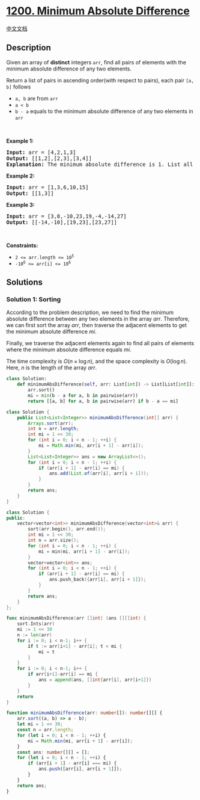 # [1200. Minimum Absolute Difference](https://leetcode.com/problems/minimum-absolute-difference)

[中文文档](./solution/1200-1299/1200.Minimum%20Absolute%20Difference/README.md)

<!-- tags:Array,Sorting -->

## Description

<p>Given an array of <strong>distinct</strong> integers <code>arr</code>, find all pairs of elements with the minimum absolute difference of any two elements.</p>

<p>Return a list of pairs in ascending order(with respect to pairs), each pair <code>[a, b]</code> follows</p>

<ul>
	<li><code>a, b</code> are from <code>arr</code></li>
	<li><code>a &lt; b</code></li>
	<li><code>b - a</code> equals to the minimum absolute difference of any two elements in <code>arr</code></li>
</ul>

<p>&nbsp;</p>
<p><strong class="example">Example 1:</strong></p>

<pre>
<strong>Input:</strong> arr = [4,2,1,3]
<strong>Output:</strong> [[1,2],[2,3],[3,4]]
<strong>Explanation: </strong>The minimum absolute difference is 1. List all pairs with difference equal to 1 in ascending order.</pre>

<p><strong class="example">Example 2:</strong></p>

<pre>
<strong>Input:</strong> arr = [1,3,6,10,15]
<strong>Output:</strong> [[1,3]]
</pre>

<p><strong class="example">Example 3:</strong></p>

<pre>
<strong>Input:</strong> arr = [3,8,-10,23,19,-4,-14,27]
<strong>Output:</strong> [[-14,-10],[19,23],[23,27]]
</pre>

<p>&nbsp;</p>
<p><strong>Constraints:</strong></p>

<ul>
	<li><code>2 &lt;= arr.length &lt;= 10<sup>5</sup></code></li>
	<li><code>-10<sup>6</sup> &lt;= arr[i] &lt;= 10<sup>6</sup></code></li>
</ul>

## Solutions

### Solution 1: Sorting

According to the problem description, we need to find the minimum absolute difference between any two elements in the array $arr$. Therefore, we can first sort the array $arr$, then traverse the adjacent elements to get the minimum absolute difference $mi$.

Finally, we traverse the adjacent elements again to find all pairs of elements where the minimum absolute difference equals $mi$.

The time complexity is $O(n \times \log n)$, and the space complexity is $O(\log n)$. Here, $n$ is the length of the array $arr$.

<!-- tabs:start -->

```python
class Solution:
    def minimumAbsDifference(self, arr: List[int]) -> List[List[int]]:
        arr.sort()
        mi = min(b - a for a, b in pairwise(arr))
        return [[a, b] for a, b in pairwise(arr) if b - a == mi]
```

```java
class Solution {
    public List<List<Integer>> minimumAbsDifference(int[] arr) {
        Arrays.sort(arr);
        int n = arr.length;
        int mi = 1 << 30;
        for (int i = 0; i < n - 1; ++i) {
            mi = Math.min(mi, arr[i + 1] - arr[i]);
        }
        List<List<Integer>> ans = new ArrayList<>();
        for (int i = 0; i < n - 1; ++i) {
            if (arr[i + 1] - arr[i] == mi) {
                ans.add(List.of(arr[i], arr[i + 1]));
            }
        }
        return ans;
    }
}
```

```cpp
class Solution {
public:
    vector<vector<int>> minimumAbsDifference(vector<int>& arr) {
        sort(arr.begin(), arr.end());
        int mi = 1 << 30;
        int n = arr.size();
        for (int i = 0; i < n - 1; ++i) {
            mi = min(mi, arr[i + 1] - arr[i]);
        }
        vector<vector<int>> ans;
        for (int i = 0; i < n - 1; ++i) {
            if (arr[i + 1] - arr[i] == mi) {
                ans.push_back({arr[i], arr[i + 1]});
            }
        }
        return ans;
    }
};
```

```go
func minimumAbsDifference(arr []int) (ans [][]int) {
	sort.Ints(arr)
	mi := 1 << 30
	n := len(arr)
	for i := 0; i < n-1; i++ {
		if t := arr[i+1] - arr[i]; t < mi {
			mi = t
		}
	}
	for i := 0; i < n-1; i++ {
		if arr[i+1]-arr[i] == mi {
			ans = append(ans, []int{arr[i], arr[i+1]})
		}
	}
	return
}
```

```ts
function minimumAbsDifference(arr: number[]): number[][] {
    arr.sort((a, b) => a - b);
    let mi = 1 << 30;
    const n = arr.length;
    for (let i = 0; i < n - 1; ++i) {
        mi = Math.min(mi, arr[i + 1] - arr[i]);
    }
    const ans: number[][] = [];
    for (let i = 0; i < n - 1; ++i) {
        if (arr[i + 1] - arr[i] === mi) {
            ans.push([arr[i], arr[i + 1]]);
        }
    }
    return ans;
}
```

<!-- tabs:end -->

<!-- end -->
